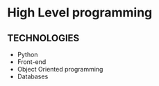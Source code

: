# High Level programming
## TECHNOLOGIES
* Python
* Front-end
* Object Oriented programming
* Databases
